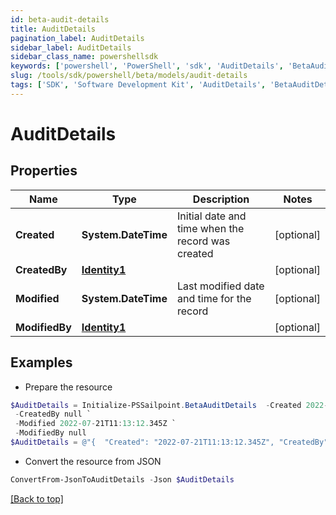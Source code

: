 ```yaml
---
id: beta-audit-details
title: AuditDetails
pagination_label: AuditDetails
sidebar_label: AuditDetails
sidebar_class_name: powershellsdk
keywords: ['powershell', 'PowerShell', 'sdk', 'AuditDetails', 'BetaAuditDetails'] 
slug: /tools/sdk/powershell/beta/models/audit-details
tags: ['SDK', 'Software Development Kit', 'AuditDetails', 'BetaAuditDetails']
---
```



# AuditDetails

## Properties

Name | Type | Description | Notes
------------ | ------------- | ------------- | -------------
**Created** | **System.DateTime** | Initial date and time when the record was created | [optional] 
**CreatedBy** | [**Identity1**](identity1) |  | [optional] 
**Modified** | **System.DateTime** | Last modified date and time for the record | [optional] 
**ModifiedBy** | [**Identity1**](identity1) |  | [optional] 

## Examples

- Prepare the resource
```powershell
$AuditDetails = Initialize-PSSailpoint.BetaAuditDetails  -Created 2022-07-21T11:13:12.345Z `
 -CreatedBy null `
 -Modified 2022-07-21T11:13:12.345Z `
 -ModifiedBy null
$AuditDetails = @"{  "Created": "2022-07-21T11:13:12.345Z", "CreatedBy": null, "Modified": "2022-07-21T11:13:12.345Z", "ModifiedBy": null }"@
```

- Convert the resource from JSON
```powershell
ConvertFrom-JsonToAuditDetails -Json $AuditDetails
```


[[Back to top]](#) 

